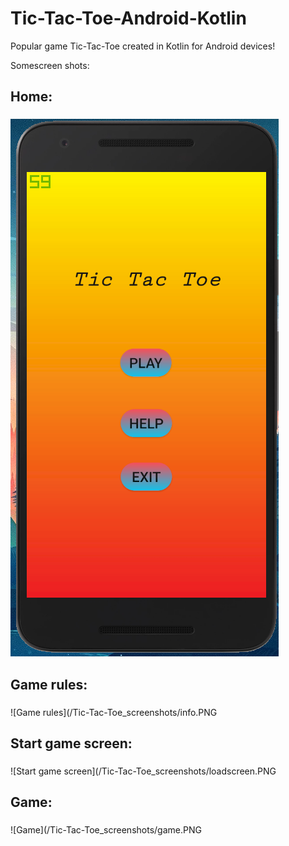 # Tic-Tac-Toe-Android-Kotlin

Popular game Tic-Tac-Toe created in Kotlin for Android devices!

Somescreen shots:

## Home: <h3>
![Home](/Tic-Tac-Toe_screenshots/home.PNG)
  
## Game rules: <h3>
![Game rules](/Tic-Tac-Toe_screenshots/info.PNG
  
## Start game screen: <h3>
![Start game screen](/Tic-Tac-Toe_screenshots/loadscreen.PNG
  
## Game: <h3>
![Game](/Tic-Tac-Toe_screenshots/game.PNG

